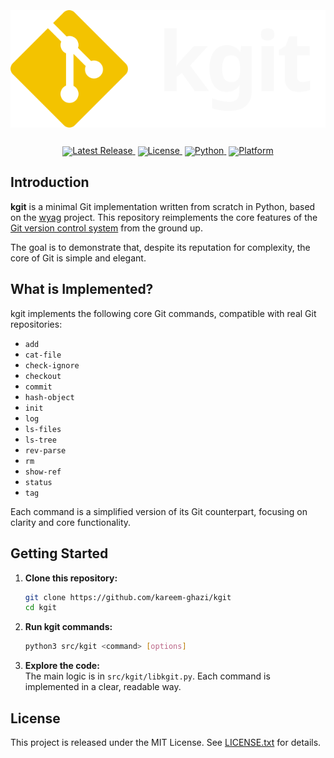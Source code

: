 <div align="center">
  <br>
  <img src="kgit-logo.svg" alt="Sawarly" style="margin: 10px 0;" />
  <br><br>
</div>

<div align="center" style="line-height: 1;">
  <a href="https://github.com/kareem-ghazi/kgit" target="_blank" style="margin: 2px;">
    <img alt="Latest Release" src="https://img.shields.io/badge/Latest%20Release-1.0-brightgreen" />
  </a>
  <a href="https://opensource.org/license/mit" target="_blank" style="margin: 2px;">
    <img alt="License" src="https://img.shields.io/badge/License-MIT-red" />
  </a>
    <a href="https://python.org/" target="_blank" style="margin: 2px;">
    <img alt="Python" src="https://img.shields.io/badge/Python-3.10%2B-blue?logo=python" />
  </a>
  <a href="https://www.microsoft.com/windows" target="_blank" style="margin: 2px;">
    <img alt="Platform" src="https://img.shields.io/badge/Platform-Linux-black?logo=windows" />
  </a>
</div>

## Introduction

**kgit** is a minimal Git implementation written from scratch in Python, based on the [wyag](https://wyag.thb.lt/) project. This repository reimplements the core features of the [Git version control system](https://git-scm.com/) from the ground up.

The goal is to demonstrate that, despite its reputation for complexity, the core of Git is simple and elegant.

## What is Implemented?

kgit implements the following core Git commands, compatible with real Git repositories:

- `add`
- `cat-file`
- `check-ignore`
- `checkout`
- `commit`
- `hash-object`
- `init`
- `log`
- `ls-files`
- `ls-tree`
- `rev-parse`
- `rm`
- `show-ref`
- `status`
- `tag`

Each command is a simplified version of its Git counterpart, focusing on clarity and core functionality.

## Getting Started

1. **Clone this repository:**
   ```bash
   git clone https://github.com/kareem-ghazi/kgit
   cd kgit
   ```

2. **Run kgit commands:**
   ```bash
   python3 src/kgit <command> [options]
   ```

3. **Explore the code:**  
   The main logic is in `src/kgit/libkgit.py`. Each command is implemented in a clear, readable way.

## License

This project is released under the MIT License. See [LICENSE.txt](LICENSE.txt) for details.
